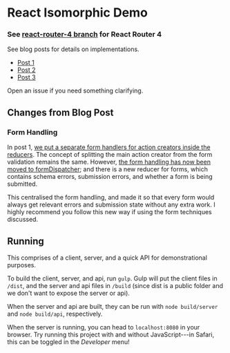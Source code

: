 # React Isomorphic Demo

### See [react-router-4 branch](https://github.com/jacobp100/react-isomophic-demo/tree/react-router-4) for React Router 4

See blog posts for details on implementations.

* [Post 1](https://medium.com/@jacobp/progressive-enhancement-techniques-for-react-part-1-7a551966e4bf#.4wjw0grw2)
* [Post 2](https://medium.com/@jacobp/progressive-enhancement-techniques-for-react-part-2-5cb21bf308e5#.ugemu980s)
* [Post 3](https://medium.com/@jacobp/progressive-enhancement-techniques-for-react-part-3-117e8d191b33#.nhrqqjxyu)

Open an issue if you need something clarifying.

## Changes from Blog Post

### Form Handling

In post 1, [we put a separate form handlers for action creators inside the reducers](https://medium.com/@jacobp100/see-readme-4029b6c93733#.pb9xfm8pv). The concept of splitting the main action creator from the form validation remains the same. However, [the form handling has now been moved to formDispatcher](https://github.com/jacobp100/react-isomophic-demo/commit/09009b73070aaf3f0adfb32f63600f24cfdf8114); and there is a new reducer for forms, which contains schema errors, submission errors, and whether a form is being submitted.

This centralised the form handling, and made it so that every form would always get relevant errors and submission state without any extra work. I highly recommend you follow this new way if using the form techniques discussed.

## Running

This comprises of a client, server, and a quick API for demonstrational purposes.

To build the client, server, and api, run `gulp`. Gulp will put the client files in `/dist`, and the server and api files in `/build` (since dist is a public folder and we don't want to expose the server or api).

When the server and api are built, they can be run with `node build/server` and `node build/api`, respectively.

When the server is running, you can head to `localhost:8080` in your browser. Try running this project with and without JavaScript---in Safari, this can be toggled in the
*Developer* menu!
